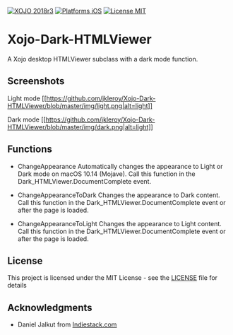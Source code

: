 [![XOJO 2018r3](https://img.shields.io/badge/XOJO-2018r3-71AF3A.svg)](https://www.xojo.com/)
[![Platforms iOS](https://img.shields.io/badge/Platform-Desktop-lightgray.svg?style=flat)](http://www.apple.com/ios/)
[![License MIT](https://img.shields.io/badge/license-MIT-blue.svg)](https://opensource.org/licenses/MIT)

# Xojo-Dark-HTMLViewer
A Xojo desktop HTMLViewer subclass with a dark mode function.

## Screenshots

Light mode
[[https://github.com/jkleroy/Xojo-Dark-HTMLViewer/blob/master/img/light.png|alt=light]]

Dark mode
[[https://github.com/jkleroy/Xojo-Dark-HTMLViewer/blob/master/img/dark.png|alt=light]]


## Functions

* ChangeAppearance
Automatically changes the appearance to Light or Dark mode on macOS 10.14 (Mojave).
Call this function in the Dark_HTMLViewer.DocumentComplete event.

* ChangeAppearanceToDark
Changes the appearance to Dark content.
Call this function in the Dark_HTMLViewer.DocumentComplete event or after the page is loaded.

* ChangeAppearanceToLight
Changes the appearance to Light content.
Call this function in the Dark_HTMLViewer.DocumentComplete event or after the page is loaded.



## License

This project is licensed under the MIT License - see the [LICENSE](LICENSE) file for details

## Acknowledgments

* Daniel Jalkut from [Indiestack.com](https://indiestack.com/2018/10/supporting-dark-mode-in-app-web-content/)

